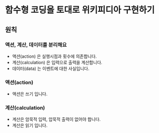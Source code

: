 # 함수형 코딩을 토대로 위키피디아 구현하기

## 원칙

### 액션, 계산, 데이터를 분리해요

* 액션(action) 은 실행시점과 횟수에 의존합니다.
* 계산(calculation) 은 입력으로 출력을 계산합니다.
* 데이터(data) 는 이벤트에 대한 사실입니다.

### 액션(action)

* 액션은 쓰기 입니다.

### 계산(calculation)

* 계산은 암묵적 입력, 압묵적 출력이 없어야 합니다.
* 계산은 읽기 입니다.


